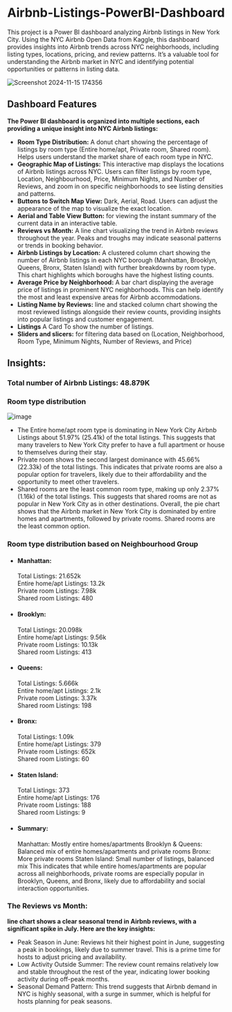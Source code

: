 # Airbnb-Listings-PowerBI-Dashboard
This project is a Power BI dashboard analyzing Airbnb listings in New York City. Using the NYC Airbnb Open Data from Kaggle, this dashboard provides insights into Airbnb trends across NYC neighborhoods, including listing types, locations, pricing, and review patterns. It’s a valuable tool for understanding the Airbnb market in NYC and identifying potential opportunities or patterns in listing data.

![Screenshot 2024-11-15 174356](https://github.com/user-attachments/assets/873938d3-bcc0-446b-a5cf-db8e96a14f93)
## Dashboard Features
**The Power BI dashboard is organized into multiple sections, each providing a unique insight into NYC Airbnb listings:**
* **Room Type Distribution:** A donut chart showing the percentage of listings by room type (Entire home/apt, Private room, Shared room). Helps users understand the market share of each room type in NYC.
* **Geographic Map of Listings:** This interactive map displays the locations of Airbnb listings across NYC. Users can filter listings by room type, Location, Neighbourhood, Price, Minimum Nights, and Number of Reviews, and zoom in on specific neighborhoods to see listing densities and patterns.
* **Buttons to Switch Map View:** Dark, Aerial, Road. Users can adjust the appearance of the map to visualize the exact location.      
* **Aerial and Table View Button:** for viewing the instant summary of the current data in an interactive table.  
* **Reviews vs Month:** A line chart visualizing the trend in Airbnb reviews throughout the year. Peaks and troughs may indicate seasonal patterns or trends in booking behavior.
* **Airbnb Listings by Location:** A clustered column chart showing the number of Airbnb listings in each NYC borough (Manhattan, Brooklyn, Queens, Bronx, Staten Island) with further breakdowns by room type. This chart highlights which boroughs have the highest listing counts.
* **Average Price by Neighborhood:** A bar chart displaying the average price of listings in prominent NYC neighborhoods. This can help identify the most and least expensive areas for Airbnb accommodations.
* **Listing Name by Reviews:** line and stacked column chart showing the most reviewed listings alongside their review counts, providing insights into popular listings and customer engagement.
* **Listings** A Card To show the number of listings.
* **Sliders and slicers:** for filtering data based on (Location, Neighborhood, Room Type, Minimum Nights, Number of Reviews, and Price)

## Insights:
### Total number of Airbnb Listings: 48.879K


### Room type distribution 
![image](https://github.com/user-attachments/assets/468b731c-3508-4ae5-8dcd-6806d950d993)

* The Entire home/apt room type is dominating in New York City Airbnb Listings about 51.97% (25.41k) of the total listings. This suggests that many travelers to New York City prefer to have a full apartment or house to themselves during their stay.
* Private room shows the second largest dominance with 45.66% (22.33k) of the total listings. This indicates that private rooms are also a popular option for travelers, likely due to their affordability and the opportunity to meet other travelers.
* Shared rooms are the least common room type, making up only 2.37% (1.16k) of the total listings. This suggests that shared rooms are not as popular in New York City as in other destinations.
Overall, the pie chart shows that the Airbnb market in New York City is dominated by entire homes and apartments, followed by private rooms. Shared rooms are the least common option.

### Room type distribution based on Neighbourhood Group
* #### Manhattan:
  Total Listings: 21.652k<br>
  Entire home/apt Listings: 13.2k<br>
  Private room Listings: 7.98k<br>
  Shared room Listings: 480<br>

* #### Brooklyn:
  Total Listings: 20.098k<br>
  Entire home/apt Listings: 9.56k<br>
  Private room Listings: 10.13k<br>
  Shared room Listings: 413<br>

* #### Queens:
  Total Listings: 5.666k<br>
  Entire home/apt Listings: 2.1k<br>
  Private room Listings: 3.37k<br>
  Shared room Listings: 198<br>

* #### Bronx:
  Total Listings: 1.09k<br>
  Entire home/apt Listings: 379<br>
  Private room Listings: 652k<br>
  Shared room Listings: 60<br>

* #### Staten Island:
  Total Listings: 373<br>
  Entire home/apt Listings: 176<br>
  Private room Listings: 188<br>
  Shared room Listings: 9<br>
* #### Summary:
  Manhattan: Mostly entire homes/apartments
  Brooklyn & Queens: Balanced mix of entire homes/apartments and private rooms
  Bronx: More private rooms
  Staten Island: Small number of listings, balanced mix
  This indicates that while entire homes/apartments are popular across all neighborhoods, private rooms are especially popular in Brooklyn, Queens, and Bronx, likely due to affordability and social interaction opportunities.

### The Reviews vs Month: 
**line chart shows a clear seasonal trend in Airbnb reviews, with a significant spike in July. Here are the key insights:**
  * Peak Season in June: Reviews hit their highest point in June, suggesting a peak in bookings, likely due to summer travel. This is a prime time for hosts to adjust pricing and availability.
  * Low Activity Outside Summer: The review count remains relatively low and stable throughout the rest of the year, indicating lower booking activity during off-peak months.
  * Seasonal Demand Pattern: This trend suggests that Airbnb demand in NYC is highly seasonal, with a surge in summer, which is helpful for hosts planning for peak seasons.

###

  










